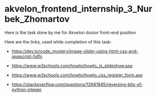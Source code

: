 # akvelon_frontend_internship_3_Nurbek_Zhomartov
Here is the task done by me for Akvelon dunior front-end position 

Here are the links, used while completion of this task:

* https://dev.to/code_mystery/image-slider-using-html-css-and-javascript-5dfn

* https://www.w3schools.com/howto/howto_js_slideshow.asp

* https://www.w3schools.com/howto/howto_css_register_form.asp

* https://stackoverflow.com/questions/12681945/reversing-bits-of-python-integer





